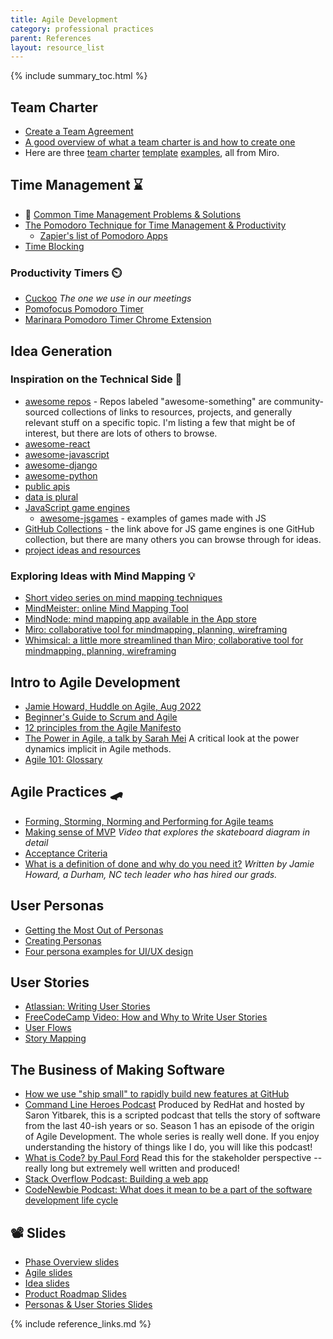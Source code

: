```yaml
---
title: Agile Development
category: professional practices
parent: References
layout: resource_list
---
```


{% include summary_toc.html %}

## Team Charter

- [Create a Team Agreement](https://momentumlearn.notion.site/Create-a-Working-Agreement-bb5c3f432a0a4bc792240543b67b8c9a)
- [A good overview of what a team charter is and how to create one](https://asana.com/resources/team-charter-template)
- Here are three [team charter](https://miro.com/templates/team-charter/) [template](https://miro.com/app/board/o9J_ktzRrXI=/) [examples](https://miro.com/app/board/o9J_kwl2ccA=/), all from Miro.

## Time Management ⌛

- 💫 [Common Time Management Problems & Solutions](https://dev.to/actitime/20-most-common-time-management-problems-solutions-3abb)
- [The Pomodoro Technique for Time Management & Productivity](https://todoist.com/productivity-methods/pomodoro-technique)
    - [Zapier's list of Pomodoro Apps](https://zapier.com/blog/best-pomodoro-apps/)
- [Time Blocking](https://todoist.com/productivity-methods/time-blocking)

### Productivity Timers ⏲️

- [Cuckoo](https://cuckoo.team/) _The one we use in our meetings_
- [Pomofocus Pomodoro Timer](https://pomofocus.io/)
- [Marinara Pomodoro Timer Chrome Extension](https://chrome.google.com/webstore/detail/marinara-pomodoro%C2%AE-assist/lojgmehidjdhhbmpjfamhpkpodfcodef?hl=en)

## Idea Generation

### Inspiration on the Technical Side 👾

- [awesome repos](https://github.com/topics/awesome) - Repos labeled "awesome-something" are community-sourced collections of links to resources, projects, and generally relevant stuff on a specific topic. I'm listing a few that might be of interest, but there are lots of others to browse.
- [awesome-react](https://github.com/enaqx/awesome-react)
- [awesome-javascript](https://github.com/sorrycc/awesome-javascript)
- [awesome-django](https://github.com/wsvincent/awesome-django)
- [awesome-python](https://github.com/vinta/awesome-python)
- [public apis](https://github.com/public-apis/public-apis)
- [data is plural](https://www.data-is-plural.com/)
- [JavaScript game engines](https://github.com/collections/javascript-game-engines)
    - [awesome-jsgames](https://github.com/proyecto26/awesome-jsgames) - examples of games made with JS
- [GitHub Collections](https://github.com/collections) - the link above for JS game engines is one GitHub collection, but there are many others you can browse through for ideas.
- [project ideas and resources](https://github.com/The-Cool-Coders/Project-Ideas-And-Resources)

### Exploring Ideas with Mind Mapping 💡

- [Short video series on mind mapping techniques](https://www.youtube.com/playlist?list=PLjT9m667AJEVQC4cpF2ZjLdBU7kkBM6WH)
- [MindMeister: online Mind Mapping Tool](https://www.mindmeister.com/)
- [MindNode: mind mapping app available in the App store](https://www.mindnode.com/)
- [Miro: collaborative tool for mindmapping, planning, wireframing](https://miro.com/index/)
- [Whimsical: a little more streamlined than Miro; collaborative tool for mindmapping, planning, wireframing](https://whimsical.com/)

## Intro to Agile Development

- [Jamie Howard, Huddle on Agile, Aug 2022](https://drive.google.com/file/d/1g4J7ncUspw2qh6D2yW0NsG5tISYZCPfM/view?usp=share_link)
- [Beginner's Guide to Scrum and Agile](https://blog.trello.com/beginners-guide-scrum-and-agile-project-management)
- [12 principles from the Agile Manifesto](https://www.agilealliance.org/agile101/12-principles-behind-the-agile-manifesto/)
- [The Power in Agile, a talk by Sarah Mei](https://www.youtube.com/watch?v=YL-6RCTywbc&feature=youtu.be) A critical look at the power dynamics implicit in Agile methods.
- [Agile 101: Glossary](https://www.agilealliance.org/agile101/agile-glossary/)

## Agile Practices 🛹

- [Forming, Storming, Norming and Performing for Agile teams](https://www.scrum.org/resources/blog/forming-storming-norming-and-performing-agile-teams)
- [Making sense of MVP](https://www.youtube.com/watch?v=0P7nCmln7PM) _Video that explores the skateboard diagram in detail_
- [Acceptance Criteria](https://www.productplan.com/glossary/acceptance-criteria/)
- [What is a definition of done and why do you need it?](https://www.allstacks.com/blog/what-is-a-definition-of-done-and-why-you-need-one) _Written by Jamie Howard, a Durham, NC tech leader who has hired our grads._

## User Personas

- [Getting the Most Out of Personas](http://www.uxforthemasses.com/personas/)
- [Creating Personas](https://www.uxbooth.com/articles/creating-personas/)
- [Four persona examples for UI/UX design](https://www.uxpin.com/studio/blog/persona-examples/)

## User Stories

- [Atlassian: Writing User Stories](https://www.atlassian.com/agile/project-management/user-stories)
- [FreeCodeCamp Video: How and Why to Write User Stories](https://youtu.be/Fw98L-kcRpc)
- [User Flows](https://www.productplan.com/glossary/user-flow/)
- [Story Mapping](https://www.productplan.com/glossary/story-mapping/)

## The Business of Making Software

- [How we use "ship small" to rapidly build new features at GitHub](https://dev.to/mscccc/how-we-use-ship-small-to-rapidly-build-new-features-at-github-5cl9)
- [Command Line Heroes Podcast](https://www.redhat.com/en/command-line-heroes) Produced by RedHat and hosted by Saron Yitbarek, this is a scripted podcast that tells the story of software from the last 40-ish years or so. Season 1 has an episode of the origin of Agile Development. The whole series is really well done. If you enjoy understanding the history of things like I do, you will like this podcast!
- [What is Code? by Paul Ford](https://www.bloomberg.com/graphics/2015-paul-ford-what-is-code/) Read this for the stakeholder perspective -- really long but extremely well written and produced!
- [Stack Overflow Podcast: Building a web app](https://stackoverflow.blog/2021/02/12/podcast-312-were-building-a-web-app-got-any-advice/)
- [CodeNewbie Podcast: What does it mean to be a part of the software development life cycle](https://www.codenewbie.org/podcast/what-does-it-mean-to-be-a-part-of-the-software-development-life-cycle)

## 📽️ Slides

- [Phase Overview slides](https://drive.google.com/file/d/12mWBm_sjzHJctFRV39vbJgvyY6OhYVAU/view?usp=share_link)
- [Agile slides](https://drive.google.com/file/d/11FdKfcBitBjs7R6Tqkug7oTn9NWdCltQ/view?usp=share_link)
- [Idea slides](https://drive.google.com/file/d/16F1Rzg8yEecoBem4WSqcL0MdGuC1Oo_i/view?usp=share_link)
- [Product Roadmap Slides](https://drive.google.com/file/d/1CfBqu0XJ2nu0YwX3udJ9tulN3CxK8Tdz/view?usp=share_link)
- [Personas & User Stories Slides](https://drive.google.com/file/d/1QCvM1hgpDYYdIfQvsfvNxiUztUTWDSyh/view?usp=sharing)

{% include reference_links.md %}

